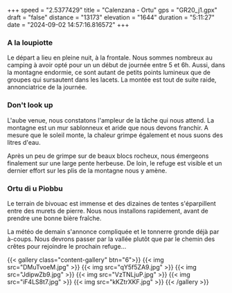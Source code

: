 +++
speed = "2.5377429"
title = "Calenzana - Ortu"
gps = "GR20_j1.gpx"
draft = "false"
distance = "13173"
elevation = "1644"
duration = "5:11:27"
date = "2024-09-02 14:57:16.816572"
+++
### A la loupiotte 
Le départ a lieu en pleine nuit, à la frontale. Nous sommes nombreux au camping à avoir opté pour un un début de journée entre 5 et 6h. Aussi, dans la montagne endormie, ce sont autant de petits points lumineux que de groupes qui sursautent dans les lacets.
La montée est tout de suite raide, annonciatrice de la journée. 

### Don't look up
L'aube venue, nous constatons l'ampleur de la tâche qui nous attend. La montagne est un mur sablonneux et aride que nous devons franchir. A mesure que le soleil monte, la chaleur grimpe également et nous suons des litres d'eau. 

Après un peu de grimpe sur de beaux blocs rocheux, nous émergeons finalement sur une large pente herbeuse. De loin, le refuge est visible et un dernier effort sur les plis de la montagne nous y amène. 

### Ortu di u Piobbu
Le terrain de bivouac est immense et des dizaines de tentes s'éparpillent entre des murets de pierre.
Nous nous installons rapidement, avant de prendre une bonne bière fraîche.

La météo de demain s'annonce compliquée et le tonnerre gronde déjà par à-coups. Nous devrons passer par la vallée plutôt que par le chemin des crêtes pour rejoindre le prochain refuge...

{{< gallery class="content-gallery" btn="6">}}
{{< img src="DMuTvoeM.jpg" >}}
{{< img src="qY5f5ZA9.jpg" >}}
{{< img src="JdipwZb9.jpg" >}}
{{< img src="VzTNLjuP.jpg" >}}
{{< img src="iF4LS8t7.jpg" >}}
{{< img src="kKZtrXKF.jpg" >}}
{{< /gallery >}}


